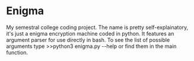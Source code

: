 # Enigma
My semestral college coding project.
The name is pretty self-explainatory, it's just a enigma encryption machine coded in python.
It features an argument parser for use directly in bash.
To see the list of possible arguments type >>python3 enigma.py --help or find them in the main function.
